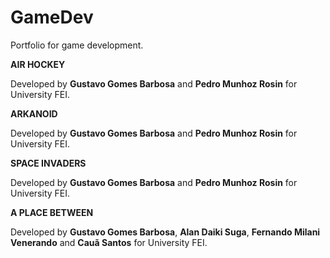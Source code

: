 # GameDev
Portfolio for game development.

**AIR HOCKEY**

Developed by **Gustavo Gomes Barbosa** and **Pedro Munhoz Rosin** for University FEI.

**ARKANOID**

Developed by **Gustavo Gomes Barbosa** and **Pedro Munhoz Rosin** for University FEI.

**SPACE INVADERS**

Developed by **Gustavo Gomes Barbosa** and **Pedro Munhoz Rosin** for University FEI.

**A PLACE BETWEEN**

Developed by **Gustavo Gomes Barbosa**, **Alan Daiki Suga**, **Fernando Milani Venerando** and **Cauã Santos** for University FEI.
